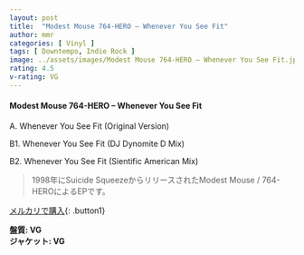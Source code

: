 ```yaml
---
layout: post
title:  "Modest Mouse 764-HERO – Whenever You See Fit"
author: mmr
categories: [ Vinyl ]
tags: [ Downtempo, Indie Rock ]
image: ../assets/images/Modest Mouse 764-HERO – Whenever You See Fit.jpg
rating: 4.5
v-rating: VG
---
```


#### Modest Mouse 764-HERO – Whenever You See Fit

A. Whenever You See Fit (Original Version)

B1. Whenever You See Fit (DJ Dynomite D Mix)

B2. Whenever You See Fit (Sientific American Mix)

> 1998年にSuicide SqueezeからリリースされたModest Mouse / 764-HEROによるEPです。


[メルカリで購入](https://jp.mercari.com/item/m99852743815){: .button1}

<div class="mt-4 mb-4 d-flex align-items-center">
<strong class="mr-1">盤質: VG</strong>
</div>
<div class="mt-4 mb-4 d-flex align-items-center">
<strong class="mr-1">ジャケット: VG</strong>
</div>
